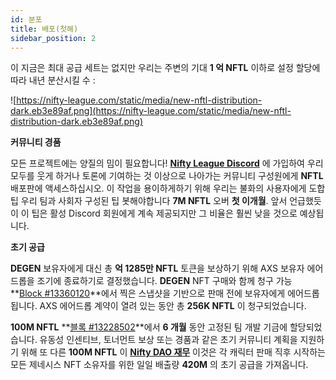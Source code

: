 ```yaml
---
id: 분포
title: 배포(첫해)
sidebar_position: 2
---
```


이 지금은 최대 공급 세트는 없지만 우리는 주변의 기대 **1 억 NFTL** 이하로 설정 할당에 따라 내년 분산시킬 수 :

![https://nifty-league.com/static/media/new-nftl-distribution-dark.eb3e89af.png](https://nifty-league.com/static/media/new-nftl-distribution-dark.eb3e89af.png)

**커뮤니티 경품**

모든 프로젝트에는 양질의 밈이 필요합니다! **[Nifty League Discord](https://discord.gg/niftyleague)** 에 가입하여 우리 모두를 웃게 하거나 토론에 기여하는 것 이상으로 나아가는 커뮤니티 구성원에게 **NFTL** 배포판에 액세스하십시오. 이 작업을 용이하게하기 위해 우리는 불화의 사용자에게 도합 팁 우리 팀과 사회자 구성된 팁 봇해야합니다 **7M NFTL** 오버 **첫 이개월**. 앞서 언급했듯이 이 팁은 활성 Discord 회원에게 계속 제공되지만 그 비율은 훨씬 낮을 것으로 예상됩니다.

**초기 공급**

**DEGEN** 보유자에게 대신 총 **억 1285만 NFTL** 토큰을 보상하기 위해 AXS 보유자 에어드롭을 조기에 종료하기로 결정했습니다. **DEGEN** NFT 구매와 함께 청구 가능 **[Block #13360120](https://etherscan.io/block/13360120)**에서 찍은 스냅샷을 기반으로 판매 전에 보유자에게 에어드롭됩니다. AXS 에어드롭 계약이 열려 있는 동안 총 **256K NFTL** 이 청구되었습니다.

**100M NFTL** **[블록 #13228502](https://etherscan.io/tx/0x3649b00464903b78608f8de9308aec339ecd7446f1dc2de26a9913d2d5468ecf)**에서 **6 개월** 동안 고정된 팀 개발 기금에 할당되었습니다. 유동성 인센티브, 토너먼트 보상 또는 경품과 같은 초기 커뮤니티 계획을 지원하기 위해 또 다른 **100M NFTL** 이 **[Nifty DAO 재무](https://etherscan.io/address/0xd06ae6fb7eade890f3e295d69a6679380c9456c1)** 이것은 각 캐릭터 판매 직후 시작하는 모든 제네시스 NFT 소유자를 위한 일일 배출량 **420M** 의 초기 공급을 가져옵니다.
